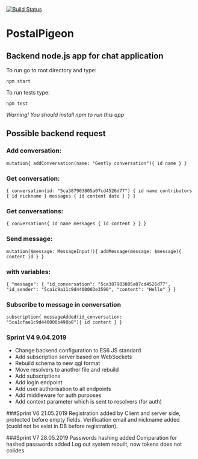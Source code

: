 [![Build Status](https://travis-ci.com/apocalipticbirds/PostalPigeonExpress.svg?branch=master)](https://travis-ci.com/apocalipticbirds/PostalPigeonExpress)

# PostalPigeon 

## Backend node.js app for chat application

To run go to root directory and type:

`npm start`

To run tests type:

`npm test`

_Warning! You should install npm to run this app_


## Possible backend request

### Add conversation:
`mutation{
  addConversation(name: "Gently conversation"){
    id
	name
  }
}`

### Get conversation:
`{
  conversation(id: "5ca387903805a07cd4526d77") {
    id
    name
    contributors {
      id
      nickname
    }
    messages {
      id
      content
      date
    }
  }
}`

### Get conversations:
`{
  conversations{
    id
    name
    messages {
      id
      content
    }
  }
}`

### Send message:
`mutation($message: MessageInput!){
  addMessage(message: $message){
		content
    id
  }
}`
### with variables:
`{
  "message": {
    "id_conversation": "5ca387903805a07cd4526d77",
    "id_sender": "5ca1c9a11c9d4400003e3590",
    "content": "Hello"
  }
}`


### Subscribe to message in conversation
`subscription{
        messageAdded(id_conversation: "5ca1cfae1c9d440000b498b8"){
            id
            content
        }
    }`

### Sprint V4 9.04.2019

- Change backend configuration to ES6 JS standard
- Add subscription server based on WebSockets
- Rebuild schema to new qgl format
- Move resolvers to another file and rebuild
- Add subscriptions
- Add login endpoint
- Add user authorisation to all endpoints
- Add middleware for auth purposes
- Add context parameter which is sent to resolvers (for auth)

###Sprint V6 21.05.2019
Registration added by Client and server side,
protected before empty fields.
Verification email and nickname added (cuold not be exist in DB before registration).

###Sprint V7 28.05.2019
Passwords hashing added
Comparation for hashed passwords added
Log out system rebuilt, now tokens does not colides

  
